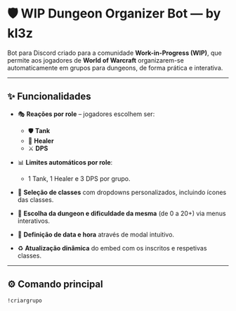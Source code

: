 # 🛡️ WIP Dungeon Organizer Bot — by kl3z

Bot para Discord criado para a comunidade **Work-in-Progress (WIP)**, que permite aos jogadores de **World of Warcraft** organizarem-se automaticamente em grupos para dungeons, de forma prática e interativa.

---

## ✨ Funcionalidades

- 🎭 **Reações por role** – jogadores escolhem ser:
  - 🛡️ **Tank**
  - 💚 **Healer**
  - ⚔️ **DPS**

- 📊 **Limites automáticos por role**:
  - 1 Tank, 1 Healer e 3 DPS por grupo.

- 🧙 **Seleção de classes** com dropdowns personalizados, incluindo ícones das classes.

- 🏰 **Escolha da dungeon e dificuldade da mesma** (de 0 a 20+) via menus interativos.

- 📅 **Definição de data e hora** através de modal intuitivo.

- ♻️ **Atualização dinâmica** do embed com os inscritos e respetivas classes.

---

## ⚙️ Comando principal

```bash
!criargrupo

